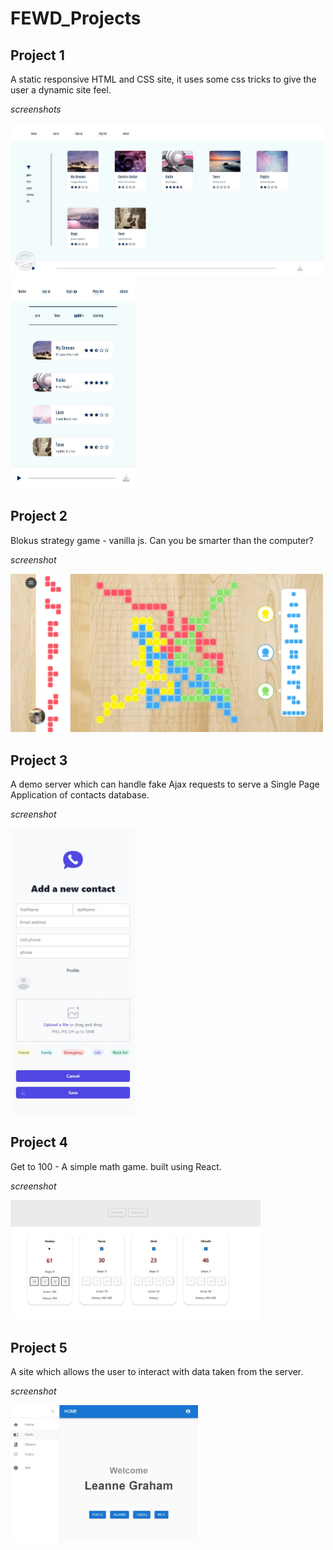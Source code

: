# FEWD_Projects

## Project 1

A static responsive HTML and CSS site, it uses some css tricks to give the user a dynamic site feel.

*screenshots*

<img src="Screenshots/project-1-0.jpg"  width="500">

<img src="Screenshots/project-1-1.jpg"  width="200">

## Project 2

Blokus strategy game - vanilla js. Can you be smarter than the computer?

*screenshot*

<img src="Screenshots/project-2-0.jpg"  width="500">

## Project 3

A demo server which can handle fake Ajax requests to serve a Single Page Application of contacts database.

*screenshot*

<img src="Screenshots/project-3-0.jpg"  width="200">

## Project 4

Get to 100 - A simple math game. built using React.

*screenshot*

<img src="Screenshots/project-4-0.jpg"  width="400">

## Project 5

A site which allows the user to interact with data taken from the server.

*screenshot*

<img src="Screenshots/project-5-0.jpg"  width="300">
